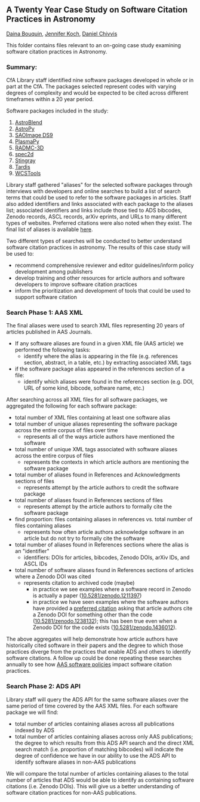 ## A Twenty Year Case Study on Software Citation Practices in Astronomy 
[Daina Bouquin](https://github.com/dbouquin), [Jennifer Koch](https://library.cfa.harvard.edu/jennifer-koch), [Daniel Chivvis](https://github.com/danielchivvis)

This folder contains files relevant to an on-going case study examining software citation practices in Astronomy. 

### Summary:

CfA Library staff identified nine software packages developed in whole or in part at the CfA. The packages selected represent codes with varying degrees of complexity and would be expected to be cited across different timeframes within a 20 year period.

Software packages included in the study:
1. [AstroBlend](http://www.astroblend.com/)
2. [AstroPy](http://www.astropy.org/)
3. [SAOImage DS9](http://ds9.si.edu/site/Home.html)
4. [PlasmaPy](http://www.plasmapy.org/)
5. [RADMC-3D](http://www.ita.uni-heidelberg.de/~dullemond/software/radmc-3d/)
6. [spec2d](http://deep.ps.uci.edu/spec2d/0)
7. [Stingray](https://stingraysoftware.github.io/)
8. [Tardis](https://tardis.readthedocs.io/en/latest/)
9. [WCSTools](http://tdc-www.harvard.edu/software/wcstools/)

Library staff gathered "aliases" for the selected software packages through interviews with developers and online searches to build a list of search terms that could be used to refer to the software packages in articles. Staff also added identifiers and links associated with each package to the aliases list; associated identifiers and links include those tied to ADS bibcodes, Zenodo records, ASCL records, arXiv eprints, and URLs to many different types of websites. Preferred citations were also noted when they exist. The final list of aliases is available [here](https://raw.githubusercontent.com/CfA-Library/Cite_Astro_Software/master/Citation_Study_2019/Software_Alias_List.csv).

Two different types of searches will be conducted to better understand software citation practices in astronomy. The results of this case study will be used to:
* recommend comprehensive reviewer and editor guidelines/inform policy development among publishers
* develop training and other resources for article authors and software developers to improve software citation practices
* inform the prioritization and development of tools that could be used to support software citation

### Search Phase 1: AAS XML

The final aliases were used to search XML files representing 20 years of articles published in AAS Journals.
  * If any software aliases are found in a given XML file (AAS article) we performed the following tasks:
     * identify where the alias is appearing in the file (e.g. references section, abstract, in a table, etc.) by extracting associated XML tags
   * if the software package alias appeared in the references section of a file:
      * identify which aliases were found in the references section (e.g. DOI, URL of some kind, bibcode, software name, etc.)

After searching across all XML files for all software packages, we aggregated the following for each software package:
   * total number of XML files containing at least one software alias
   * total number of unique aliases representing the software package across the entire corpus of files over time 
     * represents all of the ways article authors have mentioned the software
   * total number of unique XML tags associated with software aliases across the entire corpus of files 
      * represents the contexts in which article authors are mentioning the software package
   * total number of aliases found in References and Acknowledgments sections of files
      * represents attempt by the article authors to credit the software package
   * total number of aliases found in References sections of files
      * represents attempt by the article authors to formally cite the software package      
   * find proportion: files containing aliases in references vs. total number of files containing aliases
      * represents how often article authors acknowledge software in an article but do not try to formally cite the software
   * total number of aliases found in References sections where the alias is an "identifier"
      * identifiers: DOIs for articles, bibcodes, Zenodo DOIs, arXiv IDs, and ASCL IDs
   * total number of software aliases found in References sections of articles where a Zenodo DOI was cited
      * represents citation to archived code (maybe)
        * in practice we see examples where a software record in Zenodo is actually a paper ([10.5281/zenodo.1211397](https://doi.org/10.5281/zenodo.1211397))
        * in practice we have seen examples where the software authors have provided a [preferred citation](https://zenodo.org/record/1238132/export/hx#.XB1sjxNKiOF) asking that article authors cite a Zenodo DOI for something other than the code ([10.5281/zenodo.1238132](https://doi.org/10.5281/zenodo.1238132)); this has been true even when a Zenodo DOI for the code exists ([10.5281/zenodo.1436012](https://doi.org/10.5281/zenodo.1436012)).

The above aggregates will help demonstrate how article authors have historically cited software in their papers and the degree to which those practices diverge from the practices that enable ADS and others to identify software citations. A follow up could be done repeating these searches annually to see how [AAS software policies](https://journals.aas.org/policy-statement-on-software/) impact software citation practices. 

### Search Phase 2: ADS API

Library staff will query the ADS API for the same software aliases over the same period of time covered by the AAS XML files. For each software package we will find:

* total number of articles containing aliases across all publications indexed by ADS
* total number of articles containing aliases across only AAS publications; the degree to which results from this ADS API search and the direct XML search match (i.e. proportion of matching bibcodes) will indicate the degree of confidence we have in our ability to use the ADS API to identify software aliases in non-AAS publications

We will compare the total number of articles containing aliases to the total number of articles that ADS would be able to identify as containing software citations (i.e. Zenodo DOIs). This will give us a better understanding of software citation practices for non-AAS publications.

